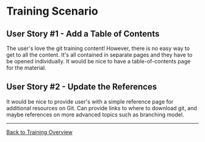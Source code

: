 
# Training Scenario

## User Story #1 - Add a Table of Contents
The user's love the git training content! However, there is no easy way to get to all the content. It's all contained in separate pages and they have to be opened individually. It would be nice to have a table-of-contents page for the material.

## User Story #2 - Update the References
It would be nice to provide user's with a simple reference page for additional resources on Git. Can provide links to where to download git, and maybe references on more advanced topics such as branching model.

***
[Back to Training Overview](./trainingOverview.md)